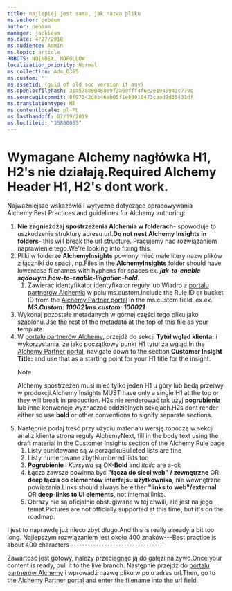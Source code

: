```yaml
---
title: najlepiej jest sama, jak nazwa pliku
ms.author: pebaum
author: pebaum
manager: jackiesm
ms.date: 4/27/2018
ms.audience: Admin
ms.topic: article
ROBOTS: NOINDEX, NOFOLLOW
localization_priority: Normal
ms.collection: Adm_O365
ms.custom: ''
ms.assetid: (guid of old soc version if any)
ms.openlocfilehash: 31a578800468e9f3a69fff4f6e2e1945943c779c
ms.sourcegitcommit: 8f97342d8b46ab05f1e89018473caad9d35431df
ms.translationtype: MT
ms.contentlocale: pl-PL
ms.lasthandoff: 07/19/2019
ms.locfileid: "35800055"
---
```

# <a name="required-alchemy-header-h1-h2s-dont-work"></a><span data-ttu-id="f27ac-102">Wymagane Alchemy nagłówka H1, H2's nie działają.</span><span class="sxs-lookup"><span data-stu-id="f27ac-102">Required Alchemy Header H1, H2's dont work.</span></span>
<span data-ttu-id="f27ac-103">Najważniejsze wskazówki i wytyczne dotyczące opracowywania Alchemy:</span><span class="sxs-lookup"><span data-stu-id="f27ac-103">Best Practices and guidelines for Alchemy authoring:</span></span>

1. <span data-ttu-id="f27ac-104">**Nie zagnieżdżaj spostrzeżenia Alchemia w folderach**- spowoduje to uszkodzenie struktury adresu url.</span><span class="sxs-lookup"><span data-stu-id="f27ac-104">**Do not nest Alchemy Insights in folders**- this will break the url structure.</span></span> <span data-ttu-id="f27ac-105">Pracujemy nad rozwiązaniem naprawienie tego.</span><span class="sxs-lookup"><span data-stu-id="f27ac-105">We're looking into fixing this.</span></span>
1. <span data-ttu-id="f27ac-106">Pliki w folderze **AlchemyInsights** powinny mieć małe litery nazw plików z łączniki do spacji, np.</span><span class="sxs-lookup"><span data-stu-id="f27ac-106">Files in the **AlchemyInsights** folder should have lowercase filenames with hyphens for spaces ex.</span></span> <span data-ttu-id="f27ac-107">***jak-to-enable sądowym***.</span><span class="sxs-lookup"><span data-stu-id="f27ac-107">***how-to-enable-litigation-hold***.</span></span>
    1. <span data-ttu-id="f27ac-108">Zawierać identyfikator identyfikator reguły lub Wiadro z [portalu partnerów Alchemia](https://alchemyportal.azurewebsites.net) w polu ms.custom.</span><span class="sxs-lookup"><span data-stu-id="f27ac-108">Include the Rule ID or bucket ID from the [Alchemy Partner portal](https://alchemyportal.azurewebsites.net) in the ms.custom field.</span></span> <span data-ttu-id="f27ac-109">ex.</span><span class="sxs-lookup"><span data-stu-id="f27ac-109">ex.</span></span> <span data-ttu-id="f27ac-110">***MS.Custom: 100021***</span><span class="sxs-lookup"><span data-stu-id="f27ac-110">***ms.custom: 100021***</span></span>
1. <span data-ttu-id="f27ac-111">Wykonaj pozostałe metadanych w górnej części tego pliku jako szablonu.</span><span class="sxs-lookup"><span data-stu-id="f27ac-111">Use the rest of the metadata at the top of this file as your template.</span></span>
1. <span data-ttu-id="f27ac-112">W [portalu partnerów Alchemy](https://alchemyportal.azurewebsites.net), przejdź do sekcji **Tytuł wgląd klienta:** i wykorzystania, że jako początkowy punkt H1 tytuł za wgląd.</span><span class="sxs-lookup"><span data-stu-id="f27ac-112">In the [Alchemy Partner portal](https://alchemyportal.azurewebsites.net), navigate down to the section **Customer Insight Title:** and use that as a starting point for your H1 title for the insight.</span></span> 
    > [!NOTE]
    > <span data-ttu-id="f27ac-113">Alchemy spostrzeżeń musi mieć tylko jeden H1 u góry lub będą przerwy w produkcji.</span><span class="sxs-lookup"><span data-stu-id="f27ac-113">Alchemy Insights MUST have only a single H1 at the top or they will break in production.</span></span> <span data-ttu-id="f27ac-114">H2s nie renderować tak użyj **pogrubienia** lub inne konwencje wyznaczać oddzielnych sekcjach.</span><span class="sxs-lookup"><span data-stu-id="f27ac-114">H2s dont render either so use **bold** or other conventions to signify separate sections.</span></span>
1. <span data-ttu-id="f27ac-115">Następnie podaj treść przy użyciu materiału wersję roboczą w sekcji analiz klienta strona reguły Alchemy</span><span class="sxs-lookup"><span data-stu-id="f27ac-115">Next, fill in the body text using the draft material in the Customer Insights section of the Alchemy Rule page</span></span>
    1. <span data-ttu-id="f27ac-116">Listy punktowane są w porządku</span><span class="sxs-lookup"><span data-stu-id="f27ac-116">Bulleted lists are fine</span></span>
    1. <span data-ttu-id="f27ac-117">Listy numerowane zbyt</span><span class="sxs-lookup"><span data-stu-id="f27ac-117">Numbered lists too</span></span>
    1. <span data-ttu-id="f27ac-118">**Pogrubienie** i *Kursywa* są OK-</span><span class="sxs-lookup"><span data-stu-id="f27ac-118">**Bold** and *italic* are a-ok</span></span>
    1. <span data-ttu-id="f27ac-119">Łącza zawsze powinna być **"łącza do sieci web" / zewnętrzne** OR **deep łącza do elementów interfejsu użytkownika**, nie wewnętrzne powiązania.</span><span class="sxs-lookup"><span data-stu-id="f27ac-119">Links should always be either **"links to web"/external** OR **deep-links to UI elements**, not internal links.</span></span>
    1. <span data-ttu-id="f27ac-120">Obrazy nie są oficjalnie obsługiwane w tej chwili, ale jest na jego temat.</span><span class="sxs-lookup"><span data-stu-id="f27ac-120">Pictures are not officially supported at this time, but it's on the roadmap.</span></span>

<span data-ttu-id="f27ac-121">I jest to naprawdę już nieco zbyt długo.</span><span class="sxs-lookup"><span data-stu-id="f27ac-121">And this is really already a bit too long.</span></span> <span data-ttu-id="f27ac-122">Najlepszym rozwiązaniem jest około 400 znaków---</span><span class="sxs-lookup"><span data-stu-id="f27ac-122">Best practice is about 400 characters ---------------------------------</span></span>

<span data-ttu-id="f27ac-123">Zawartość jest gotowy, należy przeciągnąć ją do gałęzi na żywo.</span><span class="sxs-lookup"><span data-stu-id="f27ac-123">Once your content is ready, pull it to the live branch.</span></span> <span data-ttu-id="f27ac-124">Następnie przejdź do [portalu partnerów Alchemy](https://alchemyportal.azurewebsites.net) i wprowadź nazwę pliku w polu adres url.</span><span class="sxs-lookup"><span data-stu-id="f27ac-124">Then, go to the [Alchemy Partner portal](https://alchemyportal.azurewebsites.net) and enter the filename into the url field.</span></span> 